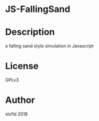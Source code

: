 # JS-FallingSand

# Description
a falling sand style simulation in Javascript

# License
GPLv3

# Author
slxfld 2018
